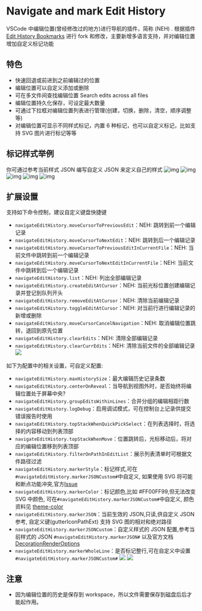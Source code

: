 # Navigate and mark Edit History

VSCode 中编辑位置(曾经修改过的地方)进行导航的插件，简称 (NEH) . 根据插件 [Edit History Bookmarks](https://github.com/pgsandstrom/vscode-navigate-edit-history) 进行 fork 和修改，主要新增多语言支持，并对编辑位置增加自定义标记功能

## 特色

- 快速回退或前进到之前编辑过的位置
- 编辑位置可以自定义添加或删除
- 可在多文件间查找编辑位置 Search edits across all files
- 编辑位置持久化保存，可设定最大数量
- 可通过下拉框对编辑位置列表进行管理(创建，切换，删除，清空，顺序调整等)
- 对编辑位置可显示不同样式标记，内置 6 种标记，也可以自定义标记，比如支持 SVG 图片进行标记等等

## 标记样式举例

你可通过参考当前样式 JSON 编写自定义 JSON 来定义自己的样式
![img](img%5C4.png) ![img](img%5C5.png) ![img](img%5C1.png) ![img](img%5C2.png) ![img](img%5C3.png)

## 扩展设置

支持如下命令控制，建议自定义键盘快捷键

- `navigateEditHistory.moveCursorToPreviousEdit`：NEH: 跳转到前一个编辑记录
- `navigateEditHistory.moveCursorToNextEdit`：NEH: 跳转到后一个编辑记录
- `navigateEditHistory.moveCursorToPreviousEditInCurrentFile`：NEH: 当前文件中跳转到前一个编辑记录
- `navigateEditHistory.moveCursorToNextEditInCurrentFile`：NEH: 当前文件中跳转到后一个编辑记录
- `navigateEditHistory.list`：NEH: 列出全部编辑记录
- `navigateEditHistory.createEditAtCursor`：NEH: 当前光标位置创建编辑记录并登记到队列开头
- `navigateEditHistory.removeEditAtCursor`：NEH: 清除当前编辑记录
- `navigateEditHistory.toggleEditAtCursor`：NEH: 对当前行进行编辑记录的新增或删除
- `navigateEditHistory.moveCursorCancelNavigation`：NEH: 取消编辑位置跳转，退回到原先位置
- `navigateEditHistory.clearEdits`：NEH: 清除全部编辑记录
- `navigateEditHistory.clearCurrEdits`：NEH: 清除当前文件的全部编辑记录![](img%5Ccommand.png)

如下为配置中的相关设置，可自定义配置:

- `navigateEditHistory.maxHistorySize`：最大编辑历史记录条数
- `navigateEditHistory.centerOnReveal`：当导航到视图外时，是否始终将编辑位置处于屏幕中央?
- `navigateEditHistory.groupEditsWithinLines`：合并分组的编辑相距行数
- `navigateEditHistory.logDebug`：启用调试模式，可在控制台上记录供提交错误报告时使用
- `navigateEditHistory.topStackWhenQuickPickSelect`：在列表选择时，将选择的内容移动到列表顶部
- `navigateEditHistory.topStackWhenMove`：位置跳转后，光标移动后，将对应的编辑位置移到列表顶部
- `navigateEditHistory.filterOnPathInEditList`：展示列表清单时可根据文件路径过滤
- `navigateEditHistory.markerStyle`：标记样式,可在`#navigateEditHistory.markerJSONCustom#`中自定义, 如果使用 SVG 将可能和断点功能冲突,官方[Issue](https://github.com/Microsoft/vscode/issues/5923)
- `navigateEditHistory.markerColor`：标记颜色,比如 #FF00FF99,但无法改变 SVG 中颜色, 可在`#navigateEditHistory.markerJSONCustom#`中自定义, 颜色资料见 [theme-color](https://code.visualstudio.com/api/references/theme-color)
- `navigateEditHistory.markerJSON`：当前生效的 JSON,只读,供自定义 JSON 参考, 自定义键(gutterIconPathExt) 支持 SVG 图的相对和绝对路径
- `navigateEditHistory.markerJSONCustom`：自定义样式的 JSON 配置,参考当前样式的 JSON `#navigateEditHistory.markerJSON#` 以及官方文档 [DecorationRenderOptions](https://code.visualstudio.com/api/references/vscode-api#DecorationRenderOptions)
- `navigateEditHistory.markerWholeLine`：是否标记整行,可在自定义中设置 `#navigateEditHistory.markerJSONCustom#` ![](img%5Cconfig2.png)
  ![](img%5Cconfig.png)

## 注意

- 因为编辑位置的历史是保存到 workspace，所以文件需要保存到磁盘后后才能起作用。
